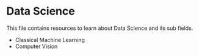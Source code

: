 # Data Science

This file contains resources to learn about Data Science and its sub fields.

* Classical Machine Learning
* Computer Vision

